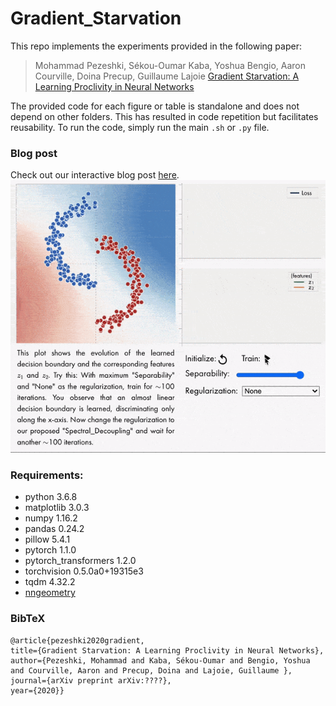 # Gradient_Starvation
This repo implements the experiments provided in the following paper:

> Mohammad Pezeshki, Sékou-Oumar Kaba, Yoshua Bengio, Aaron Courville, Doina Precup, Guillaume Lajoie
> [Gradient Starvation: A Learning Proclivity in Neural Networks](https://arxiv.org/abs/2011.09468)

The provided code for each figure or table is standalone and does not depend on other folders. This has resulted in code repetition but facilitates reusability. To run the code, simply run the main `.sh` or `.py` file.

### Blog post
Check out our interactive blog post [here](https://mohammadpz.github.io/GradientStarvation.html).
![](blog.gif)

### Requirements:
- python 3.6.8
- matplotlib 3.0.3
- numpy 1.16.2
- pandas 0.24.2
- pillow 5.4.1
- pytorch 1.1.0
- pytorch_transformers 1.2.0
- torchvision 0.5.0a0+19315e3
- tqdm 4.32.2
- [nngeometry](https://github.com/tfjgeorge/nngeometry)

### BibTeX
```
@article{pezeshki2020gradient,
title={Gradient Starvation: A Learning Proclivity in Neural Networks},
author={Pezeshki, Mohammad and Kaba, Sékou-Oumar and Bengio, Yoshua and Courville, Aaron and Precup, Doina and Lajoie, Guillaume },
journal={arXiv preprint arXiv:????},
year={2020}}
```
